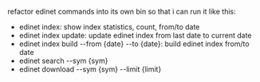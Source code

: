 refactor edinet commands into its own bin
so that i can run it like this:
- edinet index: show index statistics, count, from/to date
- edinet index update: update edinet index from last date to current date
- edinet index build --from {date} --to {date}: build edinet index from/to date 
- edinet search --sym {sym}
- edinet download --sym {sym} --limit {limit}
